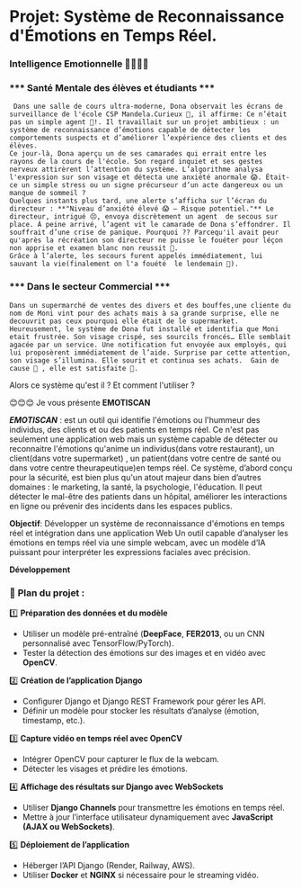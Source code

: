 # Projet: Système de Reconnaissance d'Émotions en Temps Réel.

### **Intelligence Emotionnelle 😮‍💨😮‍💨**

### *** Santé Mentale des élèves et étudiants ***
     Dans une salle de cours ultra-moderne, Dona observait les écrans de surveillance de l'école CSP Mandela.Curieux 🤔, il affirme: Ce n’était pas un simple agent 🤔!. Il travaillait sur un projet ambitieux : un système de reconnaissance d’émotions capable de détecter les comportements suspects et d’améliorer l’expérience des clients et des élèves.  
    Ce jour-là, Dona aperçu un de ses camarades qui errait entre les rayons de la cours de l'école. Son regard inquiet et ses gestes nerveux attirèrent l’attention du système. L’algorithme analysa l'expression sur son visage et détecta une anxiété anormale 😱. Était-ce un simple stress ou un signe précurseur d’un acte dangereux ou un manque de sommeil ?  
    Quelques instants plus tard, une alerte s’afficha sur l’écran du directeur : **"Niveau d’anxiété élevé 😱 – Risque potentiel."** Le directeur, intrigué 😣, envoya discrètement un agent  de secous sur place. À peine arrivé, l’agent vit le camarade de Dona s’effondrer. Il souffrait d’une crise de panique. Pourquoi ?? Parcequ'il avait peur qu'après la récréation son directeur ne puisse le fouéter pour léçon non apprise et examen blanc non reussit 🤣. 
    Grâce à l’alerte, les secours furent appelés immédiatement, lui sauvant la vie(finalement on l'a fouété  le lendemain 🤣).  
### *** Dans le secteur Commercial ***

    Dans un supermarché de ventes des divers et des bouffes,une cliente du nom de Moni vint pour des achats mais à sa grande surprise, elle ne decouvrit pas ceux pourquoi elle était de le supermarket. Heureusement, le système de Dona fut installé et identifia que Moni etait frustrée. Son visage crispé, ses sourcils froncés… Elle semblait agacée par un service. Une notification fut envoyée aux employés, qui lui proposèrent immédiatement de l’aide. Surprise par cette attention, son visage s’illumina. Elle sourit et continua ses achats.  Gain de cause 🤩 , elle est satisfaite 🤩.
Alors ce système qu'est il ? Et comment l'utiliser ?

😊😊😊 Je vous présente  **EMOTISCAN**

***EMOTISCAN*** : 
               est un outil qui identifie l'émotions ou l'hummeur des individus, des clients et ou des patients en temps réel. Ce n'est pas seulement une application                     web mais un système capable de détecter ou reconnaitre l'émotions qu'anime un individus(dans votre restaurant), un client(dans votre supermarket) , un                     patient(dans votre centre de santé ou dans votre centre theurapeutique)en temps réel. Ce système, d’abord conçu pour la sécurité, est bien plus qu'un                      atout majeur dans bien d’autres domaines : le marketing, la santé, la psychologie, l'éducation. Il peut détecter le mal-être des patients dans un                          hôpital, améliorer les interactions en ligne ou prévenir des incidents dans les espaces publics.  

**Objectif**: Développer un système de reconnaissance d'émotions en temps réel et intégration dans une application Web
      Un outil capable d’analyser les émotions en temps réel via une simple webcam, avec un modèle d’IA puissant pour interpréter les expressions faciales avec précision.

**Développement**

### 🚀 **Plan du projet :**  
1️⃣ **Préparation des données et du modèle**  
   - Utiliser un modèle pré-entraîné (**DeepFace**, **FER2013**, ou un CNN personnalisé avec TensorFlow/PyTorch).  
   - Tester la détection des émotions sur des images et en vidéo avec **OpenCV**.  

2️⃣ **Création de l’application Django**  
   - Configurer Django et Django REST Framework pour gérer les API.  
   - Définir un modèle pour stocker les résultats d’analyse (émotion, timestamp, etc.).  

3️⃣ **Capture vidéo en temps réel avec OpenCV**  
   - Intégrer OpenCV pour capturer le flux de la webcam.  
   - Détecter les visages et prédire les émotions.  

4️⃣ **Affichage des résultats sur Django avec WebSockets**  
   - Utiliser **Django Channels** pour transmettre les émotions en temps réel.  
   - Mettre à jour l’interface utilisateur dynamiquement avec **JavaScript (AJAX ou WebSockets)**.  

5️⃣ **Déploiement de l’application**  
   - Héberger l’API Django (Render, Railway, AWS).  
   - Utiliser **Docker** et **NGINX** si nécessaire pour le streaming vidéo.  
